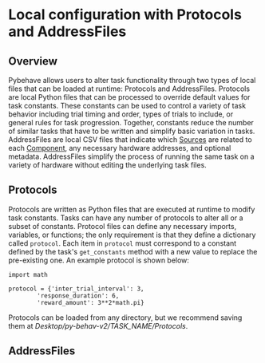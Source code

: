 # Local configuration with Protocols and AddressFiles

## Overview

Pybehave allows users to alter task functionality through two types of local files that can be loaded at runtime: Protocols and AddressFiles. 
Protocols are local Python files that can be processed to override default values for task constants. These constants can be used
to control a variety of task behavior including trial timing and order, types of trials to include, or general rules for 
task progression. Together, constants reduce the number of similar tasks that have to be written and simplify basic variation
in tasks. AddressFiles are local CSV files that indicate which [Sources]() are related to each [Component](), any necessary hardware
addresses, and optional metadata. AddressFiles simplify the process of running the same task on a variety of hardware without
editing the underlying task files.

## Protocols

Protocols are written as Python files that are executed at runtime to modify task constants. Tasks can have any number of protocols
to alter all or a subset of constants. Protocol files can define any necessary imports, variables, or functions; the only
requirement is that they define a dictionary called `protocol`. Each item in `protocol` must correspond to a constant defined
by the task's `get_constants` method with a new value to replace the pre-existing one. An example protocol is shown below:

    import math

    protocol = {'inter_trial_interval': 3,
            'response_duration': 6,
            'reward_amount': 3**2*math.pi}

Protocols can be loaded from any directory, but we recommend saving them at *Desktop/py-behav-v2/TASK_NAME/Protocols*.

## AddressFiles

